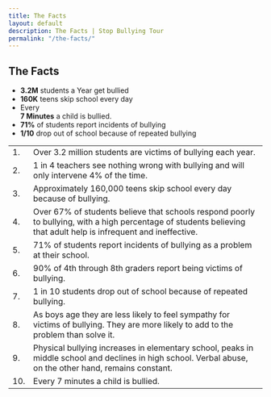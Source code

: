 ```yaml
---
title: The Facts
layout: default
description: The Facts | Stop Bullying Tour
permalink: "/the-facts/"
---
```


<section class="first">
	<div class="container">
		<div class="row">
			<div class="col-lg-12 col-md-12 col-sm-12 col-xs-12">
			<h1>The Facts</h1>
			</div>
		</div>
	</div>
</section>
<section>
	<div class="container">
		<div class="row">
			<div class="col-lg-12 col-md-12 col-sm-12 col-xs-12 text-center">
				<ul class="statistics">
				  <li class="style1">
				    <span class="icon fa fa-line-chart"></span>
				    <strong>3.2M</strong> students a Year get bullied
				  </li>
				  <li class="style3">
				    <span class="icon fa fa-bar-chart"></span>
				    <strong>160K</strong> teens skip school every day
				  </li>
				  <li class="style6">
				    <span class="icon fa fa-clock-o"></span>
				      <span style="display:block;font-size:1em;">Every</span>
				      <strong>7 Minutes</strong> a child is bullied.
				  </li>
				  <li class="style4">
				    <span class="icon fa fa-percent font1_1"></span>
				    <strong>71%</strong> of students report incidents of bullying
				  </li>
				  <li class="style5">
				    <span class="icon fa fa-frown-o"></span>
				    <strong>1/10</strong> drop out of school because of repeated bullying
				  </li>
				</ul>
			</div>
		</div>
	</div>
</section>
<section class="style2">
	<div class="container">
		<div class="row">
			<div class="col-lg-12 col-md-12 col-sm-12 col-xs-12">
				<table cellpadding="0" cellspacing="0" border="0" class="table table-bordered">
					<tr><td>1.</td><td>Over 3.2 million students are victims of bullying each year.</td></tr>
					<tr><td>2.</td><td>1 in 4 teachers see nothing wrong with bullying and will only intervene 4% of the time.</td></tr>
					<tr><td>3.</td><td>Approximately 160,000 teens skip school every day because of bullying.</td></tr>
					<tr><td>4.</td><td>Over 67% of students believe that schools respond poorly to bullying, with a high percentage of students believing that adult help is infrequent and ineffective.</td></tr>
					<tr><td>5.</td><td>71% of students report incidents of bullying as a problem at their school.</td></tr>
					<tr><td>6.</td><td>90% of 4th through 8th graders report being victims of bullying.</td></tr>
					<tr><td>7.</td><td>1 in 10 students drop out of school because of repeated bullying.</td></tr>
					<tr><td>8.</td><td>As boys age they are less likely to feel sympathy for victims of bullying. They are more likely to add to the problem than solve it.</td></tr>
					<tr><td>9.</td><td>Physical bullying increases in elementary school, peaks in middle school and declines in high school. Verbal abuse, on the other hand, remains constant.</td></tr>
					<tr><td>10.</td><td>Every 7 minutes a child is bullied.</td></tr>
				</table>
			</div>
		</div>
	</div>
</section>



